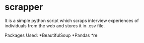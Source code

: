 # scrapper

It is a simple python script which scraps interview experiences of individuals from the web and stores it in .csv file.

Packages Used:
*BeautifulSoup
*Pandas
*re
